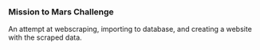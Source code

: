 ### Mission to Mars Challenge
An attempt at webscraping, importing to database, and creating a website with the scraped data.
